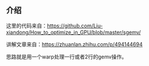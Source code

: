 ## 介绍

这里的代码来自：https://github.com/Liu-xiandong/How_to_optimize_in_GPU/blob/master/sgemv/

讲解文章来自：https://zhuanlan.zhihu.com/p/494144694

思路就是用一个warp处理一行或者2行的gemv操作。


